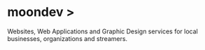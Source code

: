 # moondev >
Websites, Web Applications and Graphic Design services for local businesses, organizations and streamers.
